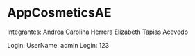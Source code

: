 # AppCosmeticsAE
Integrantes:
Andrea Carolina Herrera
Elizabeth Tapias Acevedo

Login: 
UserName: admin
Login: 123
